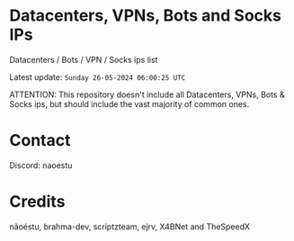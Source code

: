 # Datacenters, VPNs, Bots and Socks IPs
 
Datacenters / Bots / VPN / Socks ips list

Latest update: `Sunday 26-05-2024 06:00:25 UTC` 

ATTENTION: This repository doesn't include all Datacenters, VPNs, Bots & Socks ips, 
but should include the vast majority of common ones.

# Contact
Discord: naoestu

# Credits
nãoéstu, brahma-dev, scriptzteam, ejrv, X4BNet and TheSpeedX
